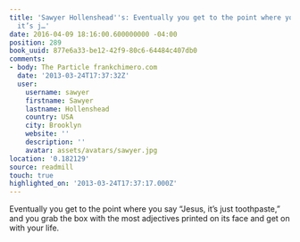 ```yaml
---
title: 'Sawyer Hollenshead''s: Eventually you get to the point where you say “Jesus,
  it’s j…'
date: 2016-04-09 18:16:00.600000000 -04:00
position: 289
book_uuid: 877e6a33-be12-42f9-80c6-64484c407db0
comments:
- body: The Particle frankchimero.com
  date: '2013-03-24T17:37:32Z'
  user:
    username: sawyer
    firstname: Sawyer
    lastname: Hollenshead
    country: USA
    city: Brooklyn
    website: ''
    description: ''
    avatar: assets/avatars/sawyer.jpg
location: '0.182129'
source: readmill
touch: true
highlighted_on: '2013-03-24T17:37:17.000Z'
---
```


Eventually you get to the point where you say “Jesus, it’s just toothpaste,” and you grab the box with the most adjectives printed on its face and get on with your life.